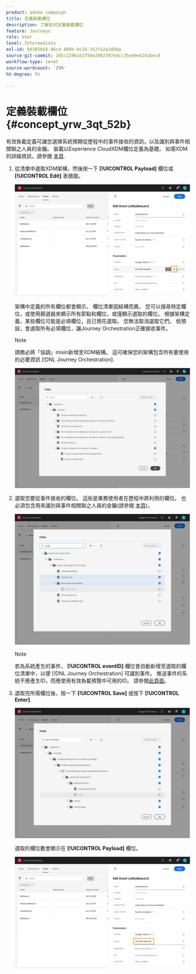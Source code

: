 ```yaml
---
product: adobe campaign
title: 定義裝載欄位
description: 了解如何定義裝載欄位
feature: Journeys
role: User
level: Intermediate
exl-id: 9d385b64-46cd-489b-9c18-352fa2a2dbba
source-git-commit: 185c2296a51f58e2092787edcc35ee9e4242bec8
workflow-type: tm+mt
source-wordcount: '299'
ht-degree: 5%

---
```


# 定義裝載欄位 {#concept_yrw_3qt_52b}

有效負載定義可讓您選擇系統預期從歷程中的事件接收的資訊，以及識別與事件相關聯之人員的金鑰。 裝載以Experience CloudXDM欄位定義為基礎。 如需XDM的詳細資訊，請參閱 [本頁](https://experienceleague.adobe.com/docs/experience-platform/xdm/home.html?lang=zh-Hant).

1. 從清單中選取XDM架構，然後按一下 **[!UICONTROL Payload]** 欄位或 **[!UICONTROL Edit]** 表徵圖。

   ![](../assets/journey8.png)

   架構中定義的所有欄位都會顯示。 欄位清單因結構而異。 您可以搜尋特定欄位，或使用篩選器來顯示所有節點和欄位，或僅顯示選取的欄位。 根據架構定義，某些欄位可能是必填欄位，且已預先選取。 您無法取消選取它們。 依預設，會選取所有必填欄位，讓Journey Orchestration正確接收事件。

   >[!NOTE]
   >
   >請務必將「協調」mixin新增至XDM結構。 這可確保您的架構包含所有要使用的必要資訊 [!DNL Journey Orchestration].

   ![](../assets/journey9.png)

1. 選取您要從事件接收的欄位。 這些是業務使用者在歷程中將利用的欄位。 也必須包含用來識別與事件相關聯之人員的金鑰(請參閱 [本頁](../event/defining-the-event-key.md))。

   ![](../assets/journey10.png)

   >[!NOTE]
   >
   >若為系統產生的事件， **[!UICONTROL eventID]** 欄位會自動新增至選取的欄位清單中，以便 [!DNL Journey Orchestration] 可識別事件。 推送事件的系統不應產生ID，而應使用有效負載預覽中可用的ID。 請參閱[此頁面](../event/previewing-the-payload.md)。

1. 選取完所需欄位後，按一下 **[!UICONTROL Save]** 或按下 **[!UICONTROL Enter]**.

   ![](../assets/journey11.png)

   選取的欄位數會顯示在 **[!UICONTROL Payload]** 欄位。

   ![](../assets/journey12.png)
